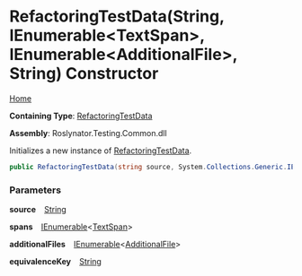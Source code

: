 # RefactoringTestData\(String, IEnumerable\<TextSpan\>, IEnumerable\<AdditionalFile\>, String\) Constructor

[Home](../../../../README.md)

**Containing Type**: [RefactoringTestData](../README.md)

**Assembly**: Roslynator\.Testing\.Common\.dll

  
Initializes a new instance of [RefactoringTestData](../README.md)\.

```csharp
public RefactoringTestData(string source, System.Collections.Generic.IEnumerable<Microsoft.CodeAnalysis.Text.TextSpan> spans, System.Collections.Generic.IEnumerable<Roslynator.Testing.AdditionalFile> additionalFiles = null, string equivalenceKey = null)
```

### Parameters

**source** &ensp; [String](https://docs.microsoft.com/en-us/dotnet/api/system.string)

**spans** &ensp; [IEnumerable](https://docs.microsoft.com/en-us/dotnet/api/system.collections.generic.ienumerable-1)\<[TextSpan](https://docs.microsoft.com/en-us/dotnet/api/microsoft.codeanalysis.text.textspan)\>

**additionalFiles** &ensp; [IEnumerable](https://docs.microsoft.com/en-us/dotnet/api/system.collections.generic.ienumerable-1)\<[AdditionalFile](../../AdditionalFile/README.md)\>

**equivalenceKey** &ensp; [String](https://docs.microsoft.com/en-us/dotnet/api/system.string)